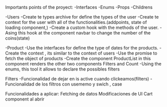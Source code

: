 
Importants points of the proyect:
-Interfaces
-Enums
-Props
-Childrens




-Users
-Create te types archive for define the types of the user
-Create te context for the user with all of the functionalities.(addpoints, state of loading component,)
-Create a custom hook with the methods of the user.
-Asing this hook at the component navbar to change the number of the coins(state)


-Product
-Use the interfaces for define the type of dates for the products.
-Create the context , its similar to the context of users
-Use the promise to fetch the object of products
-Create the component ProductList in this component renders the other two components
Filters and Count
-Using the enums, this tool it allows to declare the possibles filters


Filters
-Funcionalidad de dejar en is active cuando clickeamos(filters)
-Funcionalidad de los filtros con usememo y swich , case


Funcionalidades a aplicar:
Fetching de datos
Modificaciones de UI
Cart component al abrir


